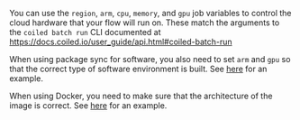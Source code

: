 You can use the ``region``, ``arm``, ``cpu``, ``memory``, and ``gpu`` job variables to control the cloud hardware that your flow will run on.
These match the arguments to the ``coiled batch run`` CLI documented at https://docs.coiled.io/user_guide/api.html#coiled-batch-run

When using package sync for software, you also need to set ``arm`` and ``gpu`` so that the correct type of software environment is built. See [here](../example/prefect.yaml) for an example.

When using Docker, you need to make sure that the architecture of the image is correct. See [here](docker.md) for an example.
